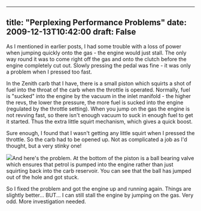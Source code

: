 
---
title: "Perplexing Performance Problems"
date: 2009-12-13T10:42:00
draft: False
---

As I mentioned in earlier posts, I had some trouble with a loss of power when jumping quickly onto the gas - the engine would just stall.  The only way round it was to come right off the gas and onto the clutch before the engine completely cut out.  Slowly pressing the pedal was fine - it was only a problem when I pressed too fast.

In the Zenith <span>carb</span> that I have, there is a small piston which squirts a shot of fuel into the throat of the <span>carb</span> when the throttle is operated.  Normally, fuel is "sucked" into the engine by the vacuum in the inlet manifold - the higher the revs, the lower the pressure, the more fuel is sucked into the engine (regulated by the throttle setting).  When you jump on the gas the engine is not <span>revving</span> fast, so there isn't enough vacuum to suck in enough fuel to get it started.  Thus the extra little squirt mechanism, which gives a quick boost.

Sure enough, I found that I wasn't getting any little squirt when I pressed the throttle.  So the <span>carb</span> had to be opened up.  Not as complicated a job as I'd thought, but a very stinky one!

[<img src="http://danandtheduke.co.uk/uploaded_images/IMG_2095-739597.JPG"/>](http://danandtheduke.co.uk/uploaded_images/IMG_2095-739600.JPG)And here's the problem.  At the bottom of the piston is a ball bearing valve which ensures that petrol is pumped into the engine rather than just squirting back into the <span>carb</span> reservoir.  You can see that the ball has jumped out of the hole and got stuck.

So I fixed the problem and got the engine up and running again.  Things are slightly better... BUT... I can still stall the engine by jumping on the gas.  Very odd.  More investigation needed.